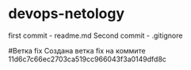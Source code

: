 # devops-netology

first commit - readme.md
Second commit - .gitignore

#Ветка fix
Создана ветка fix на коммите 11d6c7c66ec2703ca519cc966043f3a0149dfd8c

